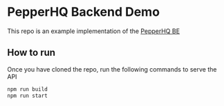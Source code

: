 # PepperHQ Backend Demo
This repo is an example implementation of the [PepperHQ BE](https://github.com/boolean-uk/developer-process-workshops/tree/main/requirement-sets/9-pepperhq-be)

## How to run
Once you have cloned the repo, run the following commands to serve the API
```bash
npm run build
npm run start
```